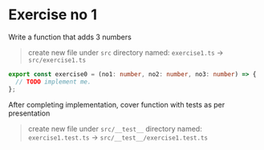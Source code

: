 # Exercise no 1

Write a function that adds 3 numbers

> create new file under `src` directory named: `exercise1.ts` -> `src/exercise1.ts`

```typescript
export const exercise0 = (no1: number, no2: number, no3: number) => {
  // TODO implement me.
};
```

After completing implementation, cover function with tests as per presentation

> create new file under `src/__test__` directory named: `exercise1.test.ts` -> `src/__test__/exercise1.test.ts`
 
